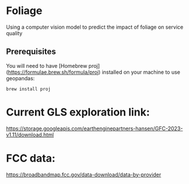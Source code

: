 # Foliage
Using a computer vision model to predict the impact of foliage on service quality

## Prerequisites
You will need to have [Homebrew proj] (https://formulae.brew.sh/formula/proj) installed on your machine to use geopandas:
```shell
brew install proj
```



# Current GLS exploration link:
https://storage.googleapis.com/earthenginepartners-hansen/GFC-2023-v1.11/download.html


# FCC data:
https://broadbandmap.fcc.gov/data-download/data-by-provider
